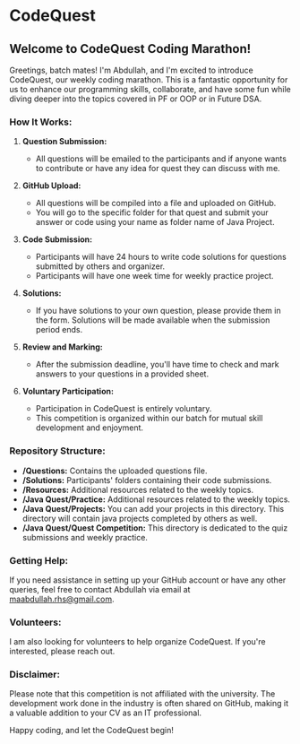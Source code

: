 # CodeQuest

## Welcome to CodeQuest Coding Marathon!

Greetings, batch mates! I'm Abdullah, and I'm excited to introduce CodeQuest, our weekly coding marathon. This is a fantastic opportunity for us to enhance our programming skills, collaborate, and have some fun while diving deeper into the topics covered in PF or OOP or in Future DSA.

### How It Works:

1. **Question Submission:**
   - All questions will be emailed to the participants and if anyone wants to contribute or have any idea for quest they can discuss with me.
  
2. **GitHub Upload:**
   - All questions will be compiled into a file and uploaded on GitHub.
   - You will go to the specific folder for that quest and submit your answer or code using your name as folder name of Java Project.

3. **Code Submission:**
   - Participants will have 24 hours to write code solutions for questions submitted by others and organizer.
   - Participants will have one week time for weekly practice project.

4. **Solutions:**
   - If you have solutions to your own question, please provide them in the form. Solutions will be made available  when the submission period ends.

5. **Review and Marking:**
   - After the submission deadline, you'll have time to check and mark answers to your questions in a provided sheet.

6. **Voluntary Participation:**
   - Participation in CodeQuest is entirely voluntary.
   - This competition is organized within our batch for mutual skill development and enjoyment.

### Repository Structure:

- **/Questions:** Contains the uploaded questions file.
- **/Solutions:** Participants' folders containing their code submissions.
- **/Resources:** Additional resources related to the weekly topics.
- **/Java Quest/Practice:** Additional resources related to the weekly topics.
- **/Java Quest/Projects:** You can add your projects in this directory. This directory will contain java projects completed by others as well.
- **/Java Quest/Quest Competition:** This directory is dedicated to the quiz submissions and weekly practice.

### Getting Help:

If you need assistance in setting up your GitHub account or have any other queries, feel free to contact Abdullah via email at [maabdullah.rhs@gmail.com](mailto:maabdullah.rhs@gmail.com).

### Volunteers:

I am also looking for volunteers to help organize CodeQuest. If you're interested, please reach out.

### Disclaimer:

Please note that this competition is not affiliated with the university. The development work done in the industry is often shared on GitHub, making it a valuable addition to your CV as an IT professional.

Happy coding, and let the CodeQuest begin!
